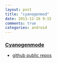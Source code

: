 ```yaml
---
layout: post
title: "cyanogenmod"
date: 2013-12-16 9:15
comments: true
categories: android
---
```


### [Cyanogenmode](http://www.cyanogenmod.org/) ###

*	[github public repos](https://github.com/CyanogenMod)

